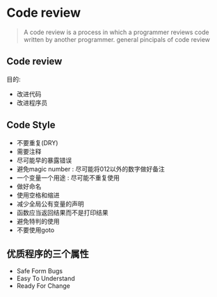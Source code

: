 # Code review
> A code review is a process in which a programmer reviews code written by another programmer.
> general pincipals of code review

## Code review

目的:
- 改进代码
- 改进程序员

## Code Style
- 不要重复(DRY)
- 需要注释
- 尽可能早的暴露错误
- 避免magic number : 尽可能将012以外的数字做好备注
- 一个变量一个用途 : 尽可能不重复使用
- 做好命名
- 使用空格和缩进
- 减少全局公有变量的声明
- 函数应当返回结果而不是打印结果
- 避免特判的使用
- 不要使用goto

## 优质程序的三个属性
- Safe Form Bugs
- Easy To Understand
- Ready For Change